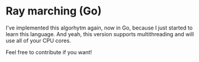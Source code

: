 # Ray marching (Go)

I've implemented this algorhytm again, now in Go, because I just started to learn this language.
And yeah, this version supports multithreading and will use all of your CPU cores.

[image]: https://github.com/pashawnn/raymarching_go/blob/master/picture.png

Feel free to contribute if you want!